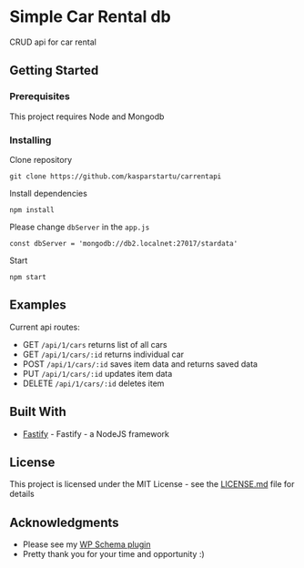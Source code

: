 # Simple Car Rental db

CRUD api for car rental

## Getting Started


### Prerequisites

This project requires Node and Mongodb

### Installing

Clone repository

```
git clone https://github.com/kasparstartu/carrentapi
```

Install dependencies

```
npm install
```

Please change `dbServer` in the `app.js`

```
const dbServer = 'mongodb://db2.localnet:27017/stardata'
```

Start


```
npm start
```

## Examples

Current api routes:

* GET `/api/1/cars` returns list of all cars
* GET `/api/1/cars/:id` returns individual car
* POST `/api/1/cars/:id` saves item data and returns saved data
* PUT `/api/1/cars/:id` updates item data
* DELETE `/api/1/cars/:id` deletes item


## Built With

* [Fastify](https://github.com/fastify/fastify) - Fastify - a NodeJS framework

## License

This project is licensed under the MIT License - see the [LICENSE.md](LICENSE.md) file for details

## Acknowledgments

* Please see my [WP Schema plugin](https://github.com/Milbergs/wp-schema-plugin)
* Pretty thank you for your time and opportunity :)
